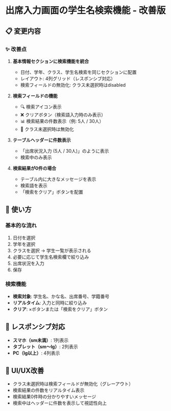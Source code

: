 # 出席入力画面の学生名検索機能 - 改善版

## 📋 変更内容

### ✨ 改善点

1. **基本情報セクションに検索機能を統合**
   - 日付、学年、クラス、学生名検索を同じセクションに配置
   - レイアウト: 4列グリッド（レスポンシブ対応）
   - 検索フィールドの無効化: クラス未選択時はdisabled

2. **検索フィールドの機能**
   - 🔍 検索アイコン表示
   - ❌ クリアボタン（検索語入力時のみ表示）
   - 📊 検索結果の件数表示（例: 5人 / 30人）
   - 🚫 クラス未選択時は無効化

3. **テーブルヘッダーに件数表示**
   - 「出席状況入力 (5人 / 30人)」のように表示
   - 検索中のみ表示

4. **検索結果が0件の場合**
   - テーブル内に大きなメッセージを表示
   - 検索語を表示
   - 「検索をクリア」ボタンを配置

## 🎯 使い方

### 基本的な流れ
1. 日付を選択
2. 学年を選択
3. クラスを選択 → 学生一覧が表示される
4. 必要に応じて学生名検索欄で絞り込み
5. 出席状況を入力
6. 保存

### 検索機能
- **検索対象**: 学生名、かな名、出席番号、学籍番号
- **リアルタイム**: 入力と同時に絞り込み
- **クリア**: ×ボタンまたは「検索をクリア」ボタン

## 📱 レスポンシブ対応

- **スマホ（sm未満）**: 1列表示
- **タブレット（sm～lg）**: 2列表示
- **PC（lg以上）**: 4列表示

## 🎨 UI/UX改善

- クラス未選択時は検索フィールドが無効化（グレーアウト）
- 検索結果の件数をリアルタイム表示
- 検索結果0件時の分かりやすいメッセージ
- 検索中はヘッダーに件数を表示して視認性向上
